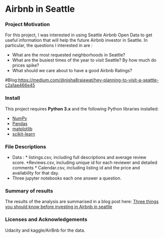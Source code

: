 # Airbnb in Seattle


### Project Motivation
For this project, I was interested in using Seattle Airbnb Open Data to get useful information that will help the future Airbnb investor  in Seattle. In particular, the questions I interested in are :

- What are the most requested neighborhoods in Seattle?
- What are the busiest times of the year to visit Seattle? By how much do prices spike?
- What should we care about to have a good Airbnb Ratings?

#Blog:https://medium.com/@nisha8rajawat/hey-planning-to-visit-a-seattle-c2a1ae466e45

### Install

This project requires **Python 3.x** and the following Python libraries installed:

- [NumPy](http://www.numpy.org/)
- [Pandas](http://pandas.pydata.org)
- [matplotlib](http://matplotlib.org/)
- [scikit-learn](http://scikit-learn.org/stable/)

### File Descriptions

- Data :  * listings.csv, including full descriptions and average review score.  *Reviews.csv, including unique id for each reviewer and detailed comments * Calendar.csv, including listing id and the price and availability for that day.
- Three jupyter notebooks each one answer a question.

### Summary of results
The results of the analysis are summarised in a blog post here: [Three things you should know before investing in Airbnb in seattle](https://medium.com/@jaouadeddadsi2016/three-things-you-should-know-before-investing-in-airbnb-in-seattle-8013b25cd4e2)

### Licenses and Acknowledgements
 Udacity and kaggle/AirBnb for the data.

